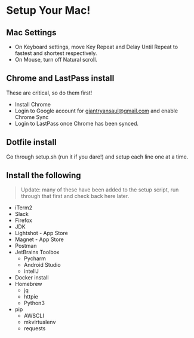 # Setup Your Mac!

## Mac Settings
- On Keyboard settings, move Key Repeat and Delay Until Repeat to fastest and shortest respectively.
- On Mouse, turn off Natural scroll.

## Chrome and LastPass install
These are critical, so do them first!

- Install Chrome
- Login to Google account for giantryansaul@gmail.com and enable Chrome Sync
- Login to LastPass once Chrome has been synced.

## Dotfile install
Go through setup.sh (run it if you dare!) and setup each line one at a time.

## Install the following
> Update: many of these have been added to the setup script, run through that first and check back here later.

- iTerm2
- Slack
- Firefox
- JDK
- Lightshot - App Store
- Magnet - App Store
- Postman
- JetBrains Toolbox
  - Pycharm
  - Android Studio
  - intellJ
- Docker install
- Homebrew
  - jq
  - httpie
  - Python3
- pip
  - AWSCLI
  - mkvirtualenv
  - requests
